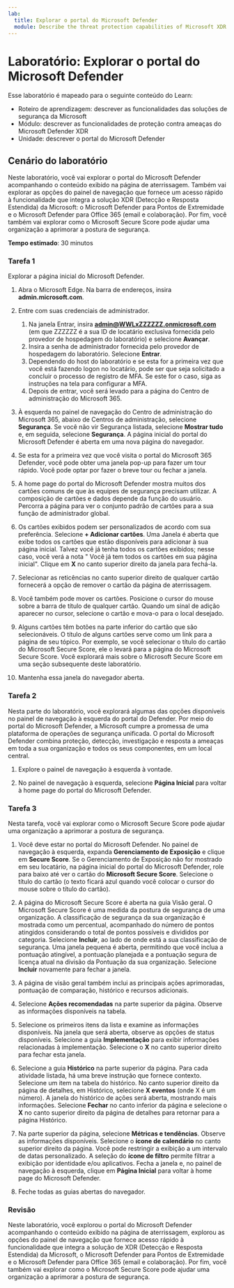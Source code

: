 ```yaml
---
lab:
  title: Explorar o portal do Microsoft Defender
  module: Describe the threat protection capabilities of Microsoft XDR
---
```


# Laboratório: Explorar o portal do Microsoft Defender

Esse laboratório é mapeado para o seguinte conteúdo do Learn:

- Roteiro de aprendizagem: descrever as funcionalidades das soluções de segurança da Microsoft
- Módulo: descrever as funcionalidades de proteção contra ameaças do Microsoft Defender XDR
- Unidade: descrever o portal do Microsoft Defender

## Cenário do laboratório

Neste laboratório, você vai explorar o portal do Microsoft Defender acompanhando o conteúdo exibido na página de aterrissagem. Também vai explorar as opções do painel de navegação que fornece um acesso rápido à funcionalidade que integra a solução XDR (Detecção e Resposta Estendida) da Microsoft: o Microsoft Defender para Pontos de Extremidade e o Microsoft Defender para Office 365 (email e colaboração).  Por fim, você também vai explorar como o Microsoft Secure Score pode ajudar uma organização a aprimorar a postura de segurança.

**Tempo estimado**: 30 minutos

### Tarefa 1

Explorar a página inicial do Microsoft Defender.

1. Abra o Microsoft Edge. Na barra de endereços, insira **admin.microsoft.com**.

1. Entre com suas credenciais de administrador.
    1. Na janela Entrar, insira **admin@WWLxZZZZZZ.onmicrosoft.com** (em que ZZZZZZ é a sua ID de locatário exclusiva fornecida pelo provedor de hospedagem do laboratório) e selecione **Avançar**.
    1. Insira a senha de administrador fornecida pelo provedor de hospedagem do laboratório. Selecione **Entrar**.
    1. Dependendo do host do laboratório e se esta for a primeira vez que você está fazendo logon no locatário, pode ser que seja solicitado a concluir o processo de registro de MFA. Se este for o caso, siga as instruções na tela para configurar a MFA.
    1. Depois de entrar, você será levado para a página do Centro de administração do Microsoft 365.

1. À esquerda no painel de navegação do Centro de administração do Microsoft 365, abaixo de Centros de administração, selecione **Segurança**.  Se você não vir Segurança listada, selecione **Mostrar tudo** e, em seguida, selecione **Segurança**.  A página inicial do portal do Microsoft Defender é aberta em uma nova página do navegador.  

1. Se esta for a primeira vez que você visita o portal do Microsoft 365 Defender, você pode obter uma janela pop-up para fazer um tour rápido.  Você pode optar por fazer o breve tour ou fechar a janela.

1. A home page do portal do Microsoft Defender mostra muitos dos cartões comuns de que às equipes de segurança precisam utilizar. A composição de cartões e dados depende da função do usuário. Percorra a página para ver o conjunto padrão de cartões para a sua função de administrador global.

1. Os cartões exibidos podem ser personalizados de acordo com sua preferência.  Selecione **+ Adicionar cartões**. Uma Janela é aberta que exibe todos os cartões que estão disponíveis para adicionar à sua página inicial.  Talvez você já tenha todos os cartões exibidos; nesse caso, você verá a nota " Você já tem todos os cartões em sua página inicial". Clique em **X** no canto superior direito da janela para fechá-la.

1. Selecionar as reticências no canto superior direito de qualquer cartão fornecerá a opção de remover o cartão da página de aterrissagem.  

1. Você também pode mover os cartões. Posicione o cursor do mouse sobre a barra de título de qualquer cartão. Quando um sinal de adição aparecer no cursor, selecione o cartão e mova-o para o local desejado.  

1. Alguns cartões têm botões na parte inferior do cartão que são selecionáveis. O título de alguns cartões serve como um link para a página de seu tópico.  Por exemplo, se você selecionar o título do cartão do Microsoft Secure Score, ele o levará para a página do Microsoft Secure Score.  Você explorará mais sobre o Microsoft Secure Score em uma seção subsequente deste laboratório.

1. Mantenha essa janela do navegador aberta.

### Tarefa 2

Nesta parte do laboratório, você explorará algumas das opções disponíveis no painel de navegação à esquerda do portal do Defender.  Por meio do portal do Microsoft Defender, a Microsoft cumpre a promessa de uma plataforma de operações de segurança unificada. O portal do Microsoft Defender combina proteção, detecção, investigação e resposta a ameaças em toda a sua organização e todos os seus componentes, em um local central.  

1. Explore o painel de navegação à esquerda à vontade.

1. No painel de navegação à esquerda, selecione **Página Inicial** para voltar à home page do portal do Microsoft Defender.

### Tarefa 3

Nesta tarefa, você vai explorar como o Microsoft Secure Score pode ajudar uma organização a aprimorar a postura de segurança.

1. Você deve estar no portal do Microsoft Defender. No painel de navegação à esquerda, expanda **Gerenciamento de Exposição** e clique em **Secure Score**.  Se o Gerenciamento de Exposição não for mostrado em seu locatário, na página inicial do portal do Microsoft Defender, role para baixo até ver o cartão do **Microsoft Secure Score**. Selecione o título do cartão (o texto ficará azul quando você colocar o cursor do mouse sobre o título do cartão).

1. A página do Microsoft Secure Score é aberta na guia Visão geral. O Microsoft Secure Score é uma medida da postura de segurança de uma organização. A classificação de segurança da sua organização é mostrada como um percentual, acompanhado do número de pontos atingidos considerando o total de pontos possíveis e divididos por categoria. Selecione **Incluir**, ao lado de onde está a sua classificação de segurança.  Uma janela pequena é aberta, permitindo que você inclua a pontuação atingível, a pontuação planejada e a pontuação segura de licença atual na divisão da Pontuação da sua organização.  Selecione **Incluir** novamente para fechar a janela.

1. A página de visão geral também inclui as principais ações aprimoradas, pontuação de comparação, histórico e recursos adicionais.

1. Selecione **Ações recomendadas** na parte superior da página.  Observe as informações disponíveis na tabela.  

1. Selecione os primeiros itens da lista e examine as informações disponíveis. Na janela que será aberta, observe as opções de status disponíveis. Selecione a guia **Implementação** para exibir informações relacionadas à implementação. Selecione o **X** no canto superior direito para fechar esta janela.

1. Selecione a guia **Histórico** na parte superior da página.  Para cada atividade listada, há uma breve instrução que fornece contexto.  Selecione um item na tabela do histórico.  No canto superior direito da página de detalhes, em Histórico, selecione **X eventos** (onde X é um número).  A janela do histórico de ações será aberta, mostrando mais informações.  Selecione **Fechar** no canto inferior da página e selecione o **X** no canto superior direito da página de detalhes para retornar para a página Histórico.

1. Na parte superior da página, selecione **Métricas e tendências**.  Observe as informações disponíveis.  Selecione o **ícone de calendário** no canto superior direito da página.  Você pode restringir a exibição a um intervalo de datas personalizado.  A seleção do **ícone de filtro** permite filtrar a exibição por identidade e/ou aplicativos.  Fecha a janela e, no painel de navegação à esquerda, clique em **Página Inicial** para voltar à home page do Microsoft Defender.

1. Feche todas as guias abertas do navegador.

### Revisão

Neste laboratório, você explorou o portal do Microsoft Defender acompanhando o conteúdo exibido na página de aterrissagem, explorou as opções do painel de navegação que fornece acesso rápido à funcionalidade que integra a solução de XDR (Detecção e Resposta Estendida) da Microsoft, o Microsoft Defender para Pontos de Extremidade e o Microsoft Defender para Office 365 (email e colaboração).  Por fim, você também vai explorar como o Microsoft Secure Score pode ajudar uma organização a aprimorar a postura de segurança.

